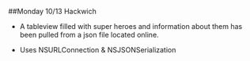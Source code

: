 ##Monday 10/13 Hackwich

- A tableview filled with super heroes and information about them has been pulled from a json file located online.

- Uses NSURLConnection & NSJSONSerialization